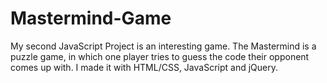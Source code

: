 # Mastermind-Game
My second JavaScript Project is an interesting game. The Mastermind is a puzzle game, in which one player tries to guess the code their opponent comes up with. I made it with HTML/CSS, JavaScript and jQuery.
